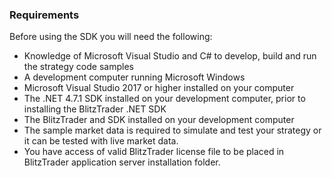 ### Requirements
Before using the SDK you will need the following: 
- Knowledge of Microsoft  Visual Studio and C# to develop, build and run the strategy code samples
- A development computer running Microsoft Windows
- Microsoft Visual Studio 2017 or higher installed on your computer
- The .NET 4.7.1 SDK installed on your development computer, prior to installing the 
   BlitzTrader .NET SDK
- The BlitzTrader and SDK installed on your development computer
-  The sample market data is required to simulate and test your strategy or 
   it can be tested with live market data.
- You have access of valid BlitzTrader license file to be placed in BlitzTrader application server installation folder.
